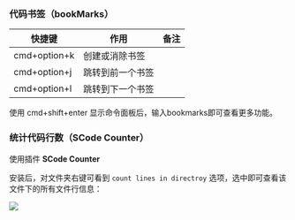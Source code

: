 

### 代码书签（bookMarks）

| 快捷键       | 作用             | 备注 |
| ------------ | ---------------- | ---- |
| cmd+option+k | 创建或消除书签   |      |
| cmd+option+j | 跳转到前一个书签 |      |
| cmd+option+l | 跳转到下一个书签 |      |

使用 cmd+shift+enter 显示命令面板后，输入bookmarks即可查看更多功能。



### 统计代码行数（SCode Counter）

使用插件 **SCode Counter**

安装后，对文件夹右键可看到 `count lines in directroy` 选项，选中即可查看该文件下的所有文件行信息：

![](https://segmentfault.com/img/bVbxeiB?w=697&h=398)
